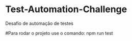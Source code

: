 # Test-Automation-Challenge
Desafio de automação de testes

#Para rodar o projeto use o comando: npm run test
